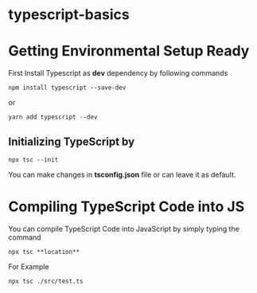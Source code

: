 # typescript-basics

# Getting Environmental Setup Ready

First Install Typescript as **dev** dependency by following commands

```
npm install typescript --save-dev
```

or

```
yarn add typescript --dev
```

## Initializing TypeScript by

```
npx tsc --init
```

You can make changes in **tsconfig.json** file or can leave it as default.

# Compiling TypeScript Code into JS

You can compile TypeScript Code into JavaScript by simply typing the command

```
npx tsc **location**
```

For Example

```
npx tsc ./src/test.ts
```
